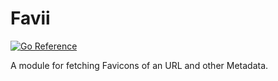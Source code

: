 # Favii

[![Go Reference](https://pkg.go.dev/badge/git.dcpri.me/modules/favii.svg)](https://pkg.go.dev/git.dcpri.me/modules/favii)

A module for fetching Favicons of an URL and other Metadata.
